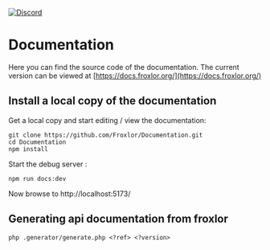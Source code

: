 [![Discord](https://badgen.net/badge/icon/discord?icon=discord&label)](https://discord.froxlor.org)

# Documentation

Here you can find the source code of the documentation. The current version can be viewed
at [https://docs.froxlor.org/](https://docs.froxlor.org/)

## Install a local copy of the documentation

Get a local copy and start editing / view the documentation:

```shell
git clone https://github.com/Froxlor/Documentation.git
cd Documentation
npm install
```

Start the debug server :

```shell
npm run docs:dev
```

Now browse to http://localhost:5173/

## Generating api documentation from froxlor

```shell
php .generator/generate.php <?ref> <?version>
```